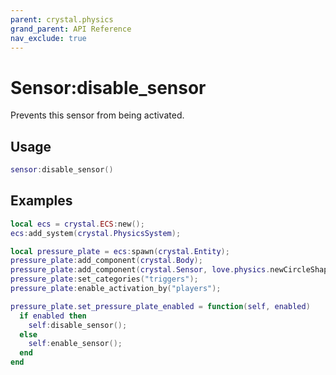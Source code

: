```yaml
---
parent: crystal.physics
grand_parent: API Reference
nav_exclude: true
---
```


# Sensor:disable_sensor

Prevents this sensor from being activated.

## Usage

```lua
sensor:disable_sensor()
```

## Examples

```lua
local ecs = crystal.ECS:new();
ecs:add_system(crystal.PhysicsSystem);

local pressure_plate = ecs:spawn(crystal.Entity);
pressure_plate:add_component(crystal.Body);
pressure_plate:add_component(crystal.Sensor, love.physics.newCircleShape(4));
pressure_plate:set_categories("triggers");
pressure_plate:enable_activation_by("players");

pressure_plate.set_pressure_plate_enabled = function(self, enabled)
  if enabled then
    self:disable_sensor();
  else
    self:enable_sensor();
  end
end
```

